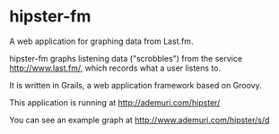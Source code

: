 hipster-fm
==========
A web application for graphing data from Last.fm.

hipster-fm graphs listening data ("scrobbles") from the service http://www.last.fm/, which records what a user listens to.

It is written in Grails, a web application framework based on Groovy.

This application is running at http://ademuri.com/hipster/

You can see an example graph at http://www.ademuri.com/hipster/s/d
